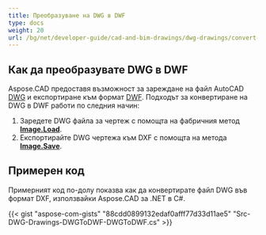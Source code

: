 ```yaml
---
title: Преобразуване на DWG в DWF
type: docs
weight: 20
url: /bg/net/developer-guide/cad-and-bim-drawings/dwg-drawings/convert-dwg-to-dwf/
---
```


## **Как да преобразувате DWG в DWF**

Aspose.CAD предоставя възможност за зареждане на файл AutoCAD [DWG](https://docs.fileformat.com/cad/dwg/) и експортиране към формат [DWF](https://docs.fileformat.com/cad/dwf/). Подходът за конвертиране на DWG в DWF работи по следния начин:

1. Заредете DWG файла за чертеж с помощта на фабричния метод [**Image.Load**](https://reference.aspose.com/cad/net/aspose.cad/image/methods/load/index).
1. Експортирайте DWG чертежа към DXF с помощта на метода [**Image.Save**](https://reference.aspose.com/cad/net/aspose.cad/image/methods/save/index).

## Примерен код

Примерният код по-долу показва как да конвертирате файл DWG във формат DXF, използвайки Aspose.CAD за .NET в C#.

{{< gist "aspose-com-gists" "88cdd0899132edaf0afff77d33d11ae5" "Src-DWG-Drawings-DWGToDWF-DWGToDWF.cs" >}}
